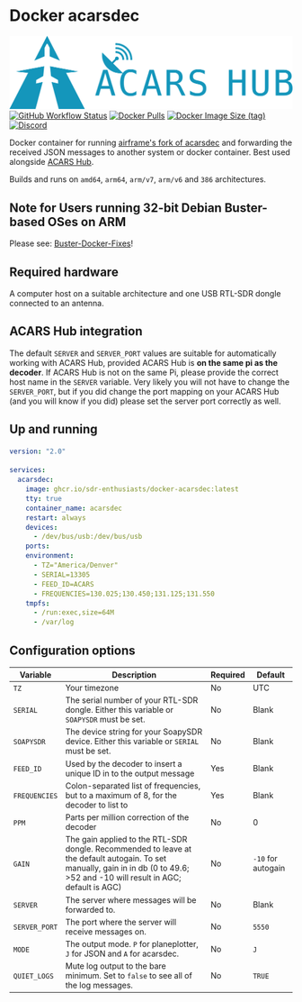 # Docker acarsdec

![Banner](https://github.com/sdr-enthusiasts/docker-acarshub/blob/16ab3757986deb7c93c08f5c7e3752f54a19629c/Logo-Sources/ACARS%20Hub.png "banner")
[![GitHub Workflow Status](https://img.shields.io/github/workflow/status/fredclausen/docker-acarshub/Deploy%20to%20Docker%20Hub)](https://github.com/sdr-enthusiasts/docker-acarshub/actions?query=workflow%3A%22Deploy+to+Docker+Hub%22)
[![Docker Pulls](https://img.shields.io/docker/pulls/fredclausen/acarshub.svg)](https://hub.docker.com/r/fredclausen/acarshub)
[![Docker Image Size (tag)](https://img.shields.io/docker/image-size/fredclausen/acarshub/latest)](https://hub.docker.com/r/fredclausen/acarshub)
[![Discord](https://img.shields.io/discord/734090820684349521)](https://discord.gg/sTf9uYF)

Docker container for running [airframe's fork of acarsdec](https://github.com/airframesio/acarsdec) and forwarding the received JSON messages to another system or docker container. Best used alongside [ACARS Hub](https://github.com/fredclausen/acarshub).

Builds and runs on `amd64`, `arm64`, `arm/v7`, `arm/v6` and `386` architectures.

## Note for Users running 32-bit Debian Buster-based OSes on ARM

Please see: [Buster-Docker-Fixes](https://github.com/fredclausen/Buster-Docker-Fixes)!

## Required hardware

A computer host on a suitable architecture and one USB RTL-SDR dongle connected to an antenna.

## ACARS Hub integration

The default `SERVER` and `SERVER_PORT` values are suitable for automatically working with ACARS Hub, provided ACARS Hub is **on the same pi as the decoder**. If ACARS Hub is not on the same Pi, please provide the correct host name in the `SERVER` variable. Very likely you will not have to change the `SERVER_PORT`, but if you did change the port mapping on your ACARS Hub (and you will know if you did) please set the server port correctly as well.

## Up and running

```yaml
version: "2.0"

services:
  acarsdec:
    image: ghcr.io/sdr-enthusiasts/docker-acarsdec:latest
    tty: true
    container_name: acarsdec
    restart: always
    devices:
      - /dev/bus/usb:/dev/bus/usb
    ports:
    environment:
      - TZ="America/Denver"
      - SERIAL=13305
      - FEED_ID=ACARS
      - FREQUENCIES=130.025;130.450;131.125;131.550
    tmpfs:
      - /run:exec,size=64M
      - /var/log
```

## Configuration options

| Variable      | Description                                                                                                                                                                      | Required | Default            |
| ------------- | -------------------------------------------------------------------------------------------------------------------------------------------------------------------------------- | -------- | ------------------ |
| `TZ`          | Your timezone                                                                                                                                                                    | No       | UTC                |
| `SERIAL`      | The serial number of your RTL-SDR dongle. Either this variable or `SOAPYSDR` must be set.                                                                                        | No       | Blank              |
| `SOAPYSDR`    | The device string for your SoapySDR device. Either this variable or `SERIAL` must be set.                                                                                        | No       | Blank              |
| `FEED_ID`     | Used by the decoder to insert a unique ID in to the output message                                                                                                               | Yes      | Blank              |
| `FREQUENCIES` | Colon-separated list of frequencies, but to a maximum of 8, for the decoder to list to                                                                                           | Yes      | Blank              |
| `PPM`         | Parts per million correction of the decoder                                                                                                                                      | No       | 0                  |
| `GAIN`        | The gain applied to the RTL-SDR dongle. Recommended to leave at the default autogain. To set manually, gain in in db (0 to 49.6; >52 and -10 will result in AGC; default is AGC) | No       | `-10` for autogain |
| `SERVER`      | The server where messages will be forwarded to.                                                                                                                                  | No       | Blank              |
| `SERVER_PORT` | The port where the server will receive messages on.                                                                                                                              | No       | `5550`             |
| `MODE`        | The output mode. `P` for planeplotter, `J` for JSON and `A` for acarsdec.                                                                                                        | No       | `J`                |
| `QUIET_LOGS`  | Mute log output to the bare minimum. Set to `false` to see all of the log messages.                                                                                              | No       | `TRUE`             |
